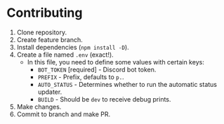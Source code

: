 # Contributing
1. Clone repository.
2. Create feature branch.
3. Install dependencies (`npm install -D`).
4. Create a file named `.env` (exact!).
    - In this file, you need to define some values with certain keys:
        * `BOT_TOKEN` [required] - Discord bot token.
        * `PREFIX` - Prefix, defaults to `p.`.
        * `AUTO_STATUS` - Determines whether to run the automatic status updater.
        * `BUILD` - Should be `dev` to receive debug prints.
5. Make changes.
6. Commit to branch and make PR.
